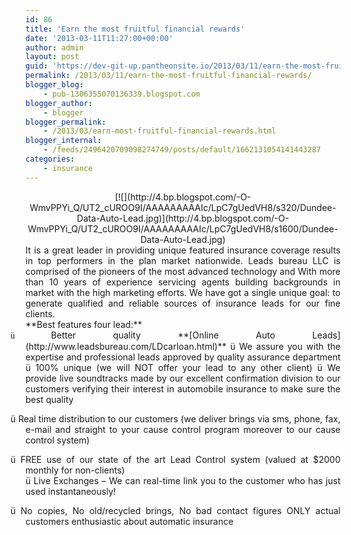 ```yaml
---
id: 86
title: 'Earn the most fruitful financial rewards'
date: '2013-03-11T11:27:00+00:00'
author: admin
layout: post
guid: 'https://dev-git-up.pantheonsite.io/2013/03/11/earn-the-most-fruitful-financial-rewards/'
permalink: /2013/03/11/earn-the-most-fruitful-financial-rewards/
blogger_blog:
    - pub-1306355070136339.blogspot.com
blogger_author:
    - blogger
blogger_permalink:
    - /2013/03/earn-most-fruitful-financial-rewards.html
blogger_internal:
    - /feeds/2496420709098274749/posts/default/1662131054141443287
categories:
    - insurance
---
```


<div dir="ltr" style="text-align: left;"><div style="clear: both; text-align: center;">[![](http://4.bp.blogspot.com/-O-WmvPPYi_Q/UT2_cUROO9I/AAAAAAAAAIc/LpC7gUedVH8/s320/Dundee-Data-Auto-Lead.jpg)](http://4.bp.blogspot.com/-O-WmvPPYi_Q/UT2_cUROO9I/AAAAAAAAAIc/LpC7gUedVH8/s1600/Dundee-Data-Auto-Lead.jpg)</div><div style="text-align: justify;"><span style="font-family: "Times New Roman","serif"; mso-bidi-font-size: 12.0pt;">It is a great leader in providing unique featured insurance coverage results in top performers in the plan market nationwide. Leads bureau LLC is comprised of the pioneers of the most advanced technology and With more than 10 years of experience servicing agents building backgrounds in market with the high marketing efforts. We have got a single unique goal: to generate qualified and reliable sources of insurance leads for our fine clients. </span></div><div style="text-align: justify;"><span style="font-family: "Times New Roman","serif"; mso-bidi-font-size: 12.0pt;">  
</span></div><div style="text-align: justify;"><div>**<span style="font-family: "Times New Roman","serif"; mso-bidi-font-size: 12.0pt;">Best features four lead:</span>**</div><div style="text-indent: -0.25in;"><span style="font-family: Wingdings; mso-bidi-font-family: Wingdings; mso-bidi-font-size: 12.0pt; mso-fareast-font-family: Wingdings;">ü<span style="font-family: 'Times New Roman'; font-size: 7pt;"> </span></span><span style="text-indent: -0.25in;">Better quality </span>**<span style="font-family: "Times New Roman","serif"; font-size: 11.0pt; line-height: 115%; mso-ansi-language: EN-US; mso-bidi-font-size: 12.0pt; mso-bidi-language: AR-SA; mso-fareast-font-family: "Times New Roman"; mso-fareast-language: EN-US; mso-fareast-theme-font: minor-fareast;">[Online Auto Leads](http://www.leadsbureau.com/LDcarloan.html)</span>**  
ü We assure you with the expertise and professional leads approved by quality assurance department  
ü 100% unique (we will NOT offer your lead to any other client) ü We provide live soundtracks made by our excellent confirmation division to our customers verifying their interest in automobile insurance to make sure the best quality

ü Real time distribution to our customers (we deliver brings via sms, phone, fax, e-mail and straight to your cause control program moreover to our cause control system)

ü FREE use of our state of the art Lead Control system (valued at $2000 monthly for non-clients)  
ü Live Exchanges – We can real-time link you to the customer who has just used instantaneously!

ü No copies, No old/recycled brings, No bad contact figures ONLY actual customers enthusiastic about automatic insurance

</div></div></div>